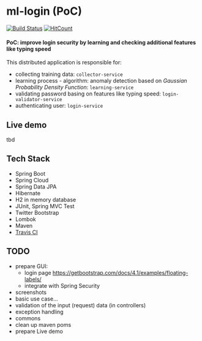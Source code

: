 # ml-login (PoC)
[![Build Status](https://travis-ci.org/tomekceszke/ml-login.svg?branch=master)](https://travis-ci.org/tomekceszke/ml-login)
[![HitCount](http://hits.dwyl.io/Naereen/badges.svg)](http://hits.dwyl.io/Naereen/badges)

#### PoC: improve login security by learning and checking additional features like typing speed

This distributed application is responsible for:
* collecting training data: `collector-service`
* learning process - algorithm: anomaly detection based on _Gaussian Probability Density Function_:  `learning-service`
* validating password basing on features like typing speed: `login-validator-service`
* authenticating user: `login-service`

## Live demo
tbd

## Tech Stack
- Spring Boot
- Spring Cloud
- Spring Data JPA
- Hibernate
- H2 in memory database
- JUnit, Spring MVC Test
- Twitter Bootstrap
- Lombok
- Maven
- [Travis CI](https://travis-ci.org/tomekceszke/ml-login)

## TODO
- prepare GUI:
    - login page https://getbootstrap.com/docs/4.1/examples/floating-labels/
    - integrate with Spring Security
- screenshots    
- basic use case...    
- validation of the input (request) data (in controllers)
- exception handling
- commons    
- clean up maven poms    
- prepare Live demo    
    
    